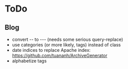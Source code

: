 # ToDo

## Blog

* convert -- to --- (needs some serious query-replace)
* use categories (or more likely, tags) instead of class
* date indices to replace Apache index: https://github.com/tuananh/ArchiveGenerator
* alphabetize tags
